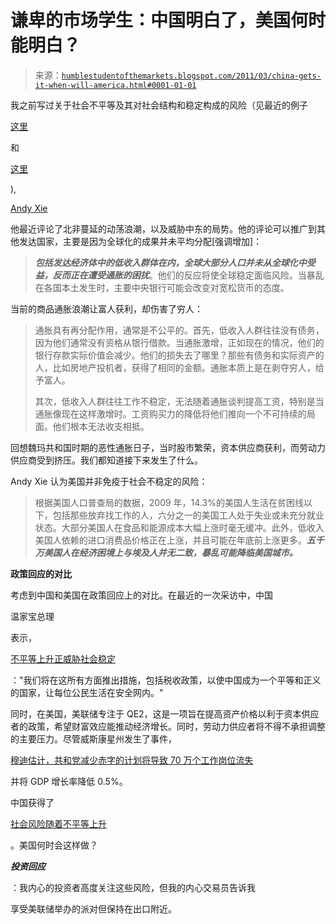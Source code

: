 <!--yml

类别：未分类

日期：2024-05-18 04:22:51

-->

# 谦卑的市场学生：中国明白了，美国何时能明白？

> 来源：[`humblestudentofthemarkets.blogspot.com/2011/03/china-gets-it-when-will-america.html#0001-01-01`](https://humblestudentofthemarkets.blogspot.com/2011/03/china-gets-it-when-will-america.html#0001-01-01)

我之前写过关于社会不平等及其对社会结构和稳定构成的风险（见最近的例子

[这里](http://humblestudentofthemarkets.blogspot.com/2011/02/can-rich-get-too-rich.html)

和

[这里](http://humblestudentofthemarkets.blogspot.com/2011/01/which-is-more-elitist-france-or-america.html)

),

[Andy Xie](http://www.marketwatch.com/story/hot-money-fast-riots-and-the-fed-2011-02-28)

他最近评论了北非蔓延的动荡浪潮，以及威胁中东的局势。他的评论可以推广到其他发达国家，主要是因为全球化的成果并未平均分配[强调增加]：

> ***包括发达经济体中的低收入群体在内，全球大部分人口并未从全球化中受益，反而正在遭受通胀的困扰***。他们的反应将使全球稳定面临风险。当暴乱在各国本土发生时，主要中央银行可能会改变对宽松货币的态度。

当前的商品通胀浪潮让富人获利，却伤害了穷人：

> 通胀具有再分配作用，通常是不公平的。首先，低收入人群往往没有债务，因为他们通常没有资格从银行借款。当通胀激增，正如现在的情况，他们的银行存款实际价值会减少。他们的损失去了哪里？那些有债务和实际资产的人，比如房地产投机者，获得了相同的金额。通胀本质上是在剥夺穷人，给予富人。
> 
> 其次，低收入人群往往工作不稳定，无法随着通胀谈判提高工资，特别是当通胀像现在这样激增时。工资购买力的降低将他们推向一个不可持续的局面。他们根本无法收支相抵。

回想魏玛共和国时期的恶性通胀日子，当时股市繁荣，资本供应商获利，而劳动力供应商受到挤压。我们都知道接下来发生了什么。

Andy Xie 认为美国并非免疫于社会不稳定的风险：

> 根据美国人口普查局的数据，2009 年，14.3%的美国人生活在贫困线以下，包括那些放弃找工作的人，六分之一的美国工人处于失业或未充分就业状态。大部分美国人在食品和能源成本大幅上涨时毫无缓冲。此外，低收入美国人依赖的进口消费品价格正在上涨，并且可能在年底前上涨更多。***五千万美国人在经济困境上与埃及人并无二致，暴乱可能降临美国城市。***

**政策回应的对比**

考虑到中国和美国在政策回应上的对比。在最近的一次采访中，中国

温家宝总理

表示，

[不平等上升正威胁社会稳定](http://www.businessweek.com/news/2011-02-28/china-vows-to-curb-graft-inequality-amid-protest-calls.html)

："我们将在这所有方面推出措施，包括税收政策，以使中国成为一个平等和正义的国家，让每位公民生活在安全网内。"

同时，在美国，美联储专注于 QE2，这是一项旨在提高资产价格以利于资本供应者的政策，希望财富效应能推动经济增长。同时，劳动力供应者将不得不承担调整的主要压力。尽管威斯康星州发生了事件，


[穆迪估计，共和党减少赤字的计划将导致 70 万个工作岗位流失](http://www.bloomberg.com/news/2011-02-28/republican-budget-cut-plan-would-cost-700-000-jobs-by-2012-moody-s-says.html)

并将 GDP 增长率降低 0.5%。

中国获得了

[社会风险随着不平等上升](http://humblestudentofthemarkets.blogspot.com/2011/01/how-china-might-be-viewing-egyptian.html)

。美国何时会这样做？

***投资回应***

：我内心的投资者高度关注这些风险，但我的内心交易员告诉我

享受美联储举办的派对但保持在出口附近。
